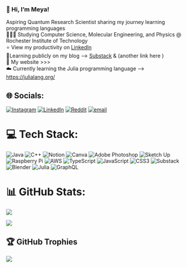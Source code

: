 ###    👋 Hi, I’m Meya!
Aspiring Quantum Research Scientist sharing my journey learning programming languages <br>👩🏽‍🔬 Studying Computer Science, Molecular Engineering, and Physics @ Rochester Institute of Technology<br>⭐ View my productivity on [LinkedIn](https://www.linkedin.com/in/meya-johnson-a433b5211?utm_source=share&utm_campaign=share_via&utm_content=profile&utm_medium=ios_app)<br>📃Learning publicly on my blog --> [Substack](https://substack.com/@meyajohnson?utm_source=user-menu) & (another link here ) <br>📎 My website >>><br>☁️ Currently learning the Julia programming language --> https://julialang.org/


## 🌐 Socials:
[![Instagram](https://img.shields.io/badge/Instagram-%23E4405F.svg?logo=Instagram&logoColor=white)](https://instagram.com/Cland3stne) [![LinkedIn](https://img.shields.io/badge/LinkedIn-%230077B5.svg?logo=linkedin&logoColor=white)](https://linkedin.com/in/MeyaJohnson) [![Reddit](https://img.shields.io/badge/Reddit-%23FF4500.svg?logo=Reddit&logoColor=white)](https://reddit.com/user/maj5657) [![email](https://img.shields.io/badge/Email-D14836?logo=gmail&logoColor=white)](mailto:meyaamariejohnson@gmail.com) 

# 💻 Tech Stack:
![Java](https://img.shields.io/badge/java-%23ED8B00.svg?style=for-the-badge&logo=openjdk&logoColor=white) ![C++](https://img.shields.io/badge/c++-%2300599C.svg?style=for-the-badge&logo=c%2B%2B&logoColor=white) ![Notion](https://img.shields.io/badge/Notion-%23000000.svg?style=for-the-badge&logo=notion&logoColor=white) ![Canva](https://img.shields.io/badge/Canva-%2300C4CC.svg?style=for-the-badge&logo=Canva&logoColor=white) ![Adobe Photoshop](https://img.shields.io/badge/adobe%20photoshop-%2331A8FF.svg?style=for-the-badge&logo=adobe%20photoshop&logoColor=white) ![Sketch Up](https://img.shields.io/badge/SketchUp-005F9E?style=for-the-badge&logo=sketchup&logoColor=white) ![Raspberry Pi](https://img.shields.io/badge/-Raspberry_Pi-C51A4A?style=for-the-badge&logo=Raspberry-Pi) ![AWS](https://img.shields.io/badge/AWS-%23FF9900.svg?style=for-the-badge&logo=amazon-aws&logoColor=white) ![TypeScript](https://img.shields.io/badge/typescript-%23007ACC.svg?style=for-the-badge&logo=typescript&logoColor=white) ![JavaScript](https://img.shields.io/badge/javascript-%23323330.svg?style=for-the-badge&logo=javascript&logoColor=%23F7DF1E) ![CSS3](https://img.shields.io/badge/css3-%231572B6.svg?style=for-the-badge&logo=css3&logoColor=white)
![Substack](https://img.shields.io/badge/Substack-%23006f5c.svg?style=for-the-badge&logo=substack&logoColor=FF6719) 
![Blender](https://img.shields.io/badge/blender-%23F5792A.svg?style=for-the-badge&logo=blender&logoColor=white)
![Julia](https://img.shields.io/badge/-Julia-9558B2?style=for-the-badge&logo=julia&logoColor=white)
![GraphQL](https://img.shields.io/badge/-GraphQL-E10098?style=for-the-badge&logo=graphql&logoColor=white)

# 📊 GitHub Stats:
![](https://github-readme-stats.vercel.app/api?username=meya5657&theme=dark&hide_border=false&include_all_commits=false&count_private=false)<br/>

![](https://github-readme-stats.vercel.app/api/top-langs/?username=meya5657&theme=dark&hide_border=false&include_all_commits=false&count_private=false&layout=compact)


## 🏆 GitHub Trophies
![](https://github-profile-trophy.vercel.app/?username=meya5657&theme=radical&no-frame=false&no-bg=true&margin-w=4)

<!-- Proudly created with GPRM ( https://gprm.itsvg.in ) -->


